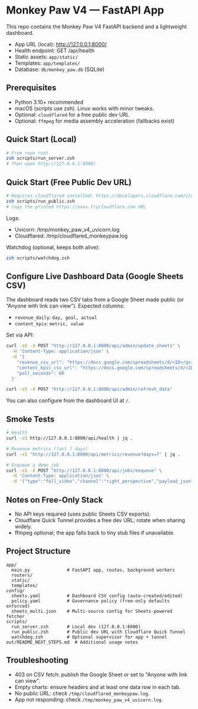 # Monkey Paw V4 — FastAPI App

This repo contains the Monkey Paw V4 FastAPI backend and a lightweight dashboard.

- App URL (local): http://127.0.0.1:8000/
- Health endpoint: GET /api/health
- Static assets: `app/static/`
- Templates: `app/templates/`
- Database: `db/monkey_paw.db` (SQLite)

## Prerequisites
- Python 3.10+ recommended
- macOS (scripts use zsh). Linux works with minor tweaks.
- Optional: `cloudflared` for a free public dev URL
- Optional: `ffmpeg` for media assembly acceleration (fallbacks exist)

## Quick Start (Local)
```bash
# From repo root
zsh scripts/run_server.zsh
# Then open http://127.0.0.1:8000/
```

## Quick Start (Free Public Dev URL)
```bash
# Requires cloudflared installed: https://developers.cloudflare.com/cloudflare-one/connections/connect-networks/get-started/cloudflared-installation/
zsh scripts/run_public.zsh
# Copy the printed https://xxxx.trycloudflare.com URL
```

Logs:
- Uvicorn: /tmp/monkey_paw_v4_uvicorn.log
- Cloudflared: /tmp/cloudflared_monkeypaw.log

Watchdog (optional, keeps both alive):
```bash
zsh scripts/watchdog.zsh
```

## Configure Live Dashboard Data (Google Sheets CSV)
The dashboard reads two CSV tabs from a Google Sheet made public (or “Anyone with link can view”). Expected columns:
- `revenue_daily`: `day, goal, actual`
- `content_kpis`: `metric, value`

Set via API:
```bash
curl -sS -X POST "http://127.0.0.1:8000/api/admin/update_sheets" \
  -H 'Content-Type: application/json' \
  -d '{
    "revenue_csv_url": "https://docs.google.com/spreadsheets/d/<ID>/gviz/tq?tqx=out:csv&sheet=revenue_daily",
    "content_kpis_csv_url": "https://docs.google.com/spreadsheets/d/<ID>/gviz/tq?tqx=out:csv&sheet=content_kpis",
    "poll_seconds": 60
  }'

curl -sS -X POST "http://127.0.0.1:8000/api/admin/refresh_data"
```
You can also configure from the dashboard UI at `/`.

## Smoke Tests
```bash
# Health
curl -sS http://127.0.0.1:8000/api/health | jq .

# Revenue metrics (last 7 days)
curl -sS "http://127.0.0.1:8000/api/metrics/revenue?days=7" | jq .

# Enqueue a demo job
curl -sS -X POST "http://127.0.0.1:8000/api/jobs/enqueue" \
  -H 'Content-Type: application/json' \
  -d '{"type":"full_video","channel":"right_perspective","payload_json":{"topic":"demo"}}' | jq .
```

## Notes on Free-Only Stack
- No API keys required (uses public Sheets CSV exports).
- Cloudflare Quick Tunnel provides a free dev URL; rotate when sharing widely.
- ffmpeg optional; the app falls back to tiny stub files if unavailable.

## Project Structure
```
app/
  main.py              # FastAPI app, routes, background workers
  routers/
  static/
  templates/
config/
  sheets.yaml          # Dashboard CSV config (auto-created/edited)
  policy.yaml          # Governance policy (free-only defaults enforced)
  sheets_multi.json    # Multi-source config for Sheets-powered fetcher
scripts/
  run_server.zsh       # Local dev (127.0.0.1:8000)
  run_public.zsh       # Public dev URL with Cloudflare Quick Tunnel
  watchdog.zsh         # Optional supervisor for app + tunnel
out/README_NEXT_STEPS.md  # Additional usage notes
```

## Troubleshooting
- 403 on CSV fetch: publish the Google Sheet or set to "Anyone with link can view".
- Empty charts: ensure headers and at least one data row in each tab.
- No public URL: check `/tmp/cloudflared_monkeypaw.log`.
- App not responding: check `/tmp/monkey_paw_v4_uvicorn.log`.
